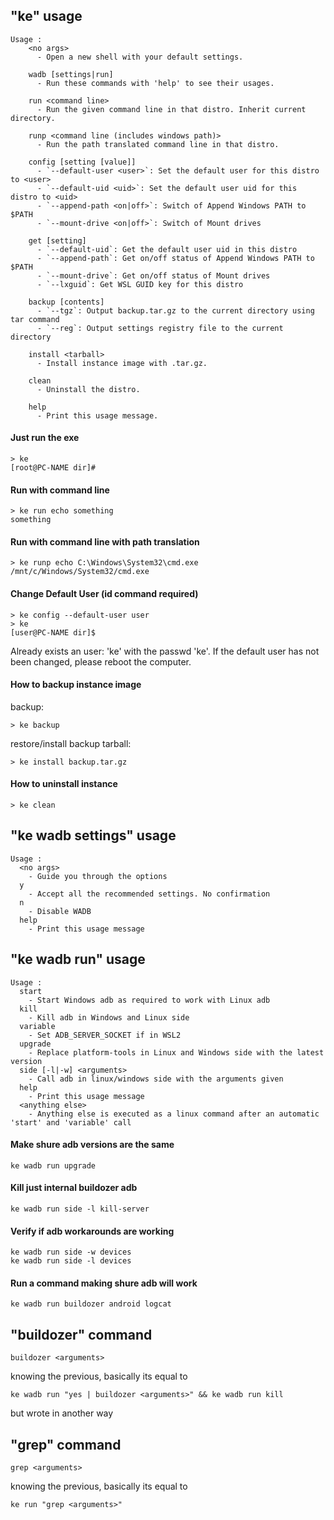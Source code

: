 ## "ke" usage
```
Usage :
    <no args>
      - Open a new shell with your default settings.

    wadb [settings|run]
      - Run these commands with 'help' to see their usages.

    run <command line>
      - Run the given command line in that distro. Inherit current directory.

    runp <command line (includes windows path)>
      - Run the path translated command line in that distro.

    config [setting [value]]
      - `--default-user <user>`: Set the default user for this distro to <user>
      - `--default-uid <uid>`: Set the default user uid for this distro to <uid>
      - `--append-path <on|off>`: Switch of Append Windows PATH to $PATH
      - `--mount-drive <on|off>`: Switch of Mount drives

    get [setting]
      - `--default-uid`: Get the default user uid in this distro
      - `--append-path`: Get on/off status of Append Windows PATH to $PATH
      - `--mount-drive`: Get on/off status of Mount drives
      - `--lxguid`: Get WSL GUID key for this distro

    backup [contents]
      - `--tgz`: Output backup.tar.gz to the current directory using tar command
      - `--reg`: Output settings registry file to the current directory

    install <tarball>
      - Install instance image with .tar.gz.

    clean
      - Uninstall the distro.

    help
      - Print this usage message.
```


#### Just run the exe
```
> ke
[root@PC-NAME dir]#
```

#### Run with command line
```
> ke run echo something
something
```

#### Run with command line with path translation
```
> ke runp echo C:\Windows\System32\cmd.exe
/mnt/c/Windows/System32/cmd.exe
```

#### Change Default User (id command required)
```
> ke config --default-user user
> ke
[user@PC-NAME dir]$
```
Already exists an user: 'ke' with the passwd 'ke'.
If the default user has not been changed, please reboot the computer.

#### How to backup instance image
backup:
```
> ke backup
```
restore/install backup tarball:
```
> ke install backup.tar.gz
```

#### How to uninstall instance
```
> ke clean
```

## "ke wadb settings" usage
```
Usage :
  <no args>
    - Guide you through the options
  y
    - Accept all the recommended settings. No confirmation
  n
    - Disable WADB
  help
    - Print this usage message
```

## "ke wadb run" usage
```
Usage :
  start
    - Start Windows adb as required to work with Linux adb
  kill
    - Kill adb in Windows and Linux side
  variable
    - Set ADB_SERVER_SOCKET if in WSL2
  upgrade
    - Replace platform-tools in Linux and Windows side with the latest version
  side [-l|-w] <arguments>
    - Call adb in linux/windows side with the arguments given
  help
    - Print this usage message
  <anything else>
    - Anything else is executed as a linux command after an automatic 'start' and 'variable' call
```

#### Make shure adb versions are the same
```
ke wadb run upgrade
```

#### Kill just internal buildozer adb
```
ke wadb run side -l kill-server
```

#### Verify if adb workarounds are working
```
ke wadb run side -w devices
ke wadb run side -l devices
```

#### Run a command making shure adb will work
```
ke wadb run buildozer android logcat
```

## "buildozer" command
```
buildozer <arguments>
```
knowing the previous, basically its equal to
```
ke wadb run "yes | buildozer <arguments>" && ke wadb run kill
```
but wrote in another way

## "grep" command
```
grep <arguments>
```
knowing the previous, basically its equal to
```
ke run "grep <arguments>"
```
